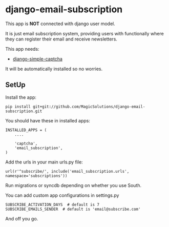 # django-email-subscription

This app is **NOT** connected with django user model.

It is just email subscription system, providing users with functionally where they can register
their email and receive newsletters.

This app needs:
- [django-simple-captcha](https://github.com/mbi/django-simple-captcha)

It will be automatically installed so no worries.


## SetUp

Install the app:

    pip install git+git://github.com/MagicSolutions/django-email-subscription.git

You should have these in installed apps:

    INSTALLED_APPS = (
        ....

        'captcha',
        'email_subscription',
    )

Add the urls in your main urls.py file:

    url(r'^subscribe/', include('email_subscription.urls', namespace='subscriptions'))

Run migrations or syncdb depending on whether you use South.

You can add custom app configurations in settings.py

    SUBSCRIBE_ACTIVATION_DAYS  # default is 7
    SUBSCRIBE_EMAILS_SENDER  # default is 'email@subscribe.com'

And off you go.
